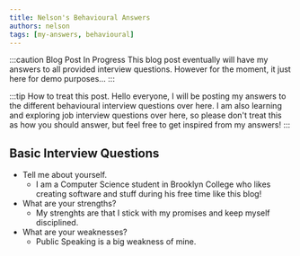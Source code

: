 ```yaml
---
title: Nelson's Behavioural Answers
authors: nelson
tags: [my-answers, behavioural]
---
```


:::caution Blog Post In Progress
This blog post eventually will have my answers to all provided interview
questions. However for the moment, it just here for demo purposes...
:::

:::tip How to treat this post.
Hello everyone, I will be posting my answers to the different behavioural interview
questions over here. I am also learning and exploring job interview questions
over here, so please don't treat this as how you should answer, but feel free to
get inspired from my answers!
:::

## Basic Interview Questions

- Tell me about yourself.
  - I am a Computer Science student in Brooklyn College who likes creating software
and stuff during his free time like this blog!
- What are your strengths?
  - My strenghts are that I stick with my promises and keep myself disciplined.
- What are your weaknesses?
  - Public Speaking is a big weakness of mine.




